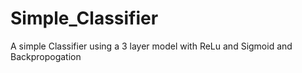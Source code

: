 # Simple_Classifier
A simple Classifier using a 3 layer model with ReLu and Sigmoid and Backpropogation
